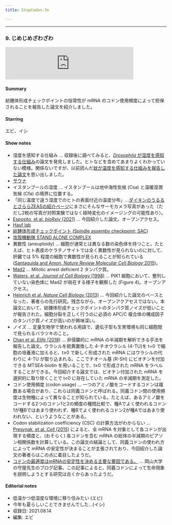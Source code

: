 ```yaml
---
title: StopCodon.fm

---
```

-------
### 9. じめじめざわざわ

<iframe src="https://anchor.fm/stopcodon/episodes/9-e181ouq" height="102px" width="400px" frameborder="0" scrolling="no"></iframe>

#### Summary
紡錘体形成チェックポイントの恒常性が mRNA のコドン使用頻度によって担保されることを報告した論文を紹介しました。

#### Starring
エビ、イシ

#### Show notes
<!-- [Peer Community in](https://peercommunityin.org/)
- [Xu, et al. _Nature_ (2021)](https://www.nature.com/articles/s41586-021-03618-9)  ... 
- [ATAC-seq](https://en.wikipedia.org/wiki/ATAC-seq) ... 次世代シーケンサーを用いて、クロマチンのアクセシビリティをゲノム全体で網羅的に解析する手法。-->
<!-- test comment -->
- 湿度を感知する仕組み ... 収録後に調べてみると、[_Drosophila_ が湿度を感知する仕組み](https://www.sciencedirect.com/science/article/pii/S0960982216302597)の論文を発見しました。ヒトなどを含めてあまりよくわかっていない模様。関係ないですが、以前読んだ[蚊が温度を感知する仕組みを報告した論文](https://www.science.org/doi/10.1126/science.aay9847)を思い出しました。
- [サウナ](https://ja.wikipedia.org/wiki/%E3%82%B5%E3%82%A6%E3%83%8A)
- イスタンブールの湿度 ... イスタンブールは地中海性気候 (Csa) と温暖湿潤気候 (Cfa) の境界に位置する。
- 「同じ温度で違う湿度でのヒトの表面付近の温度分布」...[ダイキンのうるるとさららZEASの紹介ページ](https://www.daikinaircon.com/shopoffice/products/indoor/urusara_zeas/)にまさにそんなサーモカメラ写真があった（ただし2枚の写真が対照実験ではなく経時変化のイメージングの可能性あり）。
- [Esposito, et al. _bioRxiv_ (2021)](https://www.biorxiv.org/content/10.1101/2021.04.30.442180v1.full) ... 今回紹介した論文。オープンアクセス。
- [Hauf lab](https://www.hauflab.org/)
- [紡錘体形成チェックポイント (Spindle assemby checkpoint; SAC)](https://ja.wikipedia.org/wiki/%E7%B4%A1%E9%8C%98%E4%BD%93%E3%83%81%E3%82%A7%E3%83%83%E3%82%AF%E3%83%9D%E3%82%A4%E3%83%B3%E3%83%88)
- [攻殻機動隊 STAND ALONE COMPLEX](https://ja.wikipedia.org/wiki/%E6%94%BB%E6%AE%BB%E6%A9%9F%E5%8B%95%E9%9A%8A_STAND_ALONE_COMPLEX)
- 異数性 (aneuploidy) ... 細胞が通常とは異なる数の染色体を持つこと。たとえば、ヒト表皮のケラチノサイトでは全く異数性が見られないのに対して、肝臓では 5% 程度の細胞で異数性が見られることが知られている ([Santaguida and Amon, _Nature Review Molecular Cell Biology_ 2015](https://www.nature.com/articles/nrm4025))。
- [Mad2](https://en.wikipedia.org/wiki/Mad2) ... Mitotic arrest deficient 2 タンパク質。
- [Waters, et al. _Journal of Cell Biology_ (1998)](https://rupress.org/jcb/article/141/5/1181/12584/Localization-of-Mad2-to-Kinetochores-Depends-on) ... PtK1 細胞において、整列していない染色体に Mad2 が局在する様子を観察した (Figure 4)。オープンアクセス。
- [Heinrich et al. _Nature Cell Biology_ (2013)](https://www.nature.com/articles/ncb2864) ... 今回紹介した論文のベースとなった、著者らの先行研究。残念ながら、オープンアクアセスではない。本論文において、紡錘体形成チェックポイントのタンパク質ノイズが低いことが報告された。細胞分裂を正しく行うのに必須の APC/C 複合体の構成因子のタンパク質ノイズが高いのが興味深い。
- ノイズ ... 定量生物学で使われる用語で、遺伝子型も生育環境も同じ細胞間で見られるバラツキのこと。
- [Chan et al. _Elife_ (2018)](https://elifesciences.org/articles/32536) ... 非侵襲的に mRNA の半減期を解析できる手法を報告した論文。ウラシルを硫黄置換した 4-チオウラシル (4-TU)を t=0 で細胞の培養液に加えると、t≥0 で新しく形成された mRNA にはウラシルの代わりに 4-TU が取り込まれる。ここでチオール基 (R-SH) にビオチンを付加できる MTSEA-biotin を用いることで、t≥0 で形成された mRNA をラベルすることができる。今回紹介する論文では、ビオチン付加された mRNA を選択的に取り除くことで t<0 に存在していた mRNA の半減期を測定した。
- コドン使用頻度 (codon usage) ... 一つのアミノ酸をコードするコドンは複数ある場合があり、これらは同義コドンと呼ばれる。同義コドン間の使用頻度は生物種によって異なることが知られている。たとえば、あるアミノ酸をコードする2つのコドン1と2の頻度の種間比較で、種Aでよく使われるコドン1が種Bではあまり使われず、種Bでよく使われるコドン2が種Aではあまり使われない、というようなことがある。
- Codon stabilization coefficiency (CSC) の計算方法がわからない ... [Presynak, et al. _Cell_ (2015)](https://pubmed.ncbi.nlm.nih.gov/25768907/) によると、全 mRNA を対象として各コドンが出現する頻度と、(おそらく) 各コドンを含む mRNA の総体の半減期のピアソン相関係数を計算している。この論文の結論として、同義コドンの使われ方によって mRNA の安定性が決まることが主張されており、今回紹介した論文の著者らはこの点に着目したようだ。
- [コドンの最適度はmRNAの安定性を決める主要な要因である。](https://tenure5.vbl.okayama-u.ac.jp/HM_blog/?p=3028) ... 岡山大学の守屋先生のブログ記事。この記事によると、同義コドンによって生命現象を説明しようとする研究は古くからあったようだ。

#### Editorial notes
- 低温かつ低湿度な環境に移り住みたい (エビ)
- 今年も夏らしいことできませんでした…(イシ)
- 収録日: 2021.08.14
- 編集: エビ

